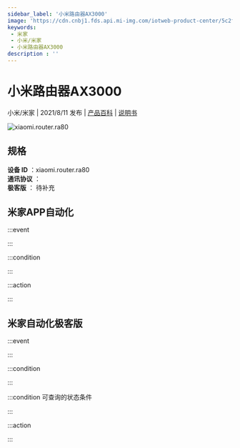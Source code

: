 ```yaml
---
sidebar_label: '小米路由器AX3000'
image: 'https://cdn.cnbj1.fds.api.mi-img.com/iotweb-product-center/5c2f48ddb464fe87747eeab0f00eb867_1622534880842.png?GalaxyAccessKeyId=AKVGLQWBOVIRQ3XLEW&Expires=9223372036854775807&Signature=0vQVUERCtDl//HmUv4Sinjj/1gg='
keywords: 
 - 米家
 - 小米/米家
 - 小米路由器AX3000
description : ''
---
```

# 小米路由器AX3000

小米/米家 | 2021/8/11 发布 | [产品百科](https://home.mi.com/webapp/content/baike/product/index.html?model=xiaomi.router.ra80/) | [说明书](https://home.mi.com/views/introduction.html?model=xiaomi.router.ra80&region=cn)

![xiaomi.router.ra80](https://cdn.cnbj1.fds.api.mi-img.com/iotweb-product-center/5c2f48ddb464fe87747eeab0f00eb867_1622534880842.png?GalaxyAccessKeyId=AKVGLQWBOVIRQ3XLEW&Expires=9223372036854775807&Signature=0vQVUERCtDl//HmUv4Sinjj/1gg=)

## 规格  
> 
**设备 ID** ：xiaomi.router.ra80  
**通讯协议** ：  
**极客版**  ： 待补充 


## 米家APP自动化  

:::event  

:::

:::condition  

:::

:::action   

:::

## 米家自动化极客版  

:::event  

:::

:::condition  

:::

:::condition 可查询的状态条件  

:::

:::action  

:::

        

